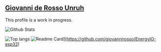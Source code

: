 ## [Giovanni de Rosso Unruh](https://github.com/giovannirosso)
This profile is a work in progress.


![Github Stats](https://github-readme-stats.vercel.app/api?username=giovannirosso&show_icons=true&theme=dark&count_private=true)

![Top langs](https://github-readme-stats.vercel.app/api/top-langs/?username=giovannirosso&theme=dark&layout=compact&count_private=true) ![Readme Card](https://github-readme-stats.vercel.app/api/pin/?username=giovannirosso&theme=dark&repo=EnergyIO-ESP32)](https://github.com/giovannirosso/EnergyIO-esp32)
